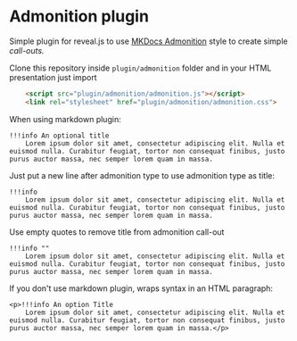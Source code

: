# Admonition plugin

Simple plugin for reveal.js to use [MKDocs Admonition](https://squidfunk.github.io/mkdocs-material/reference/admonitions/#supported-types) style to create simple *call-outs.*

Clone this repository inside `plugin/admonition` folder and in your HTML presentation just import 

```html
    <script src="plugin/admonition/admonition.js"></script>
    <link rel="stylesheet" href="plugin/admonition/admonition.css">
```

When using markdown plugin:

```
!!!info An optional title
    Lorem ipsum dolor sit amet, consectetur adipiscing elit. Nulla et euismod nulla. Curabitur feugiat, tortor non consequat finibus, justo purus auctor massa, nec semper lorem quam in massa. 
```

Just put a new line after admonition type to use admonition type as title:

```
!!!info
    Lorem ipsum dolor sit amet, consectetur adipiscing elit. Nulla et euismod nulla. Curabitur feugiat, tortor non consequat finibus, justo purus auctor massa, nec semper lorem quam in massa. 
```

Use empty quotes to remove title from admonition call-out

```
!!!info ""
    Lorem ipsum dolor sit amet, consectetur adipiscing elit. Nulla et euismod nulla. Curabitur feugiat, tortor non consequat finibus, justo purus auctor massa, nec semper lorem quam in massa. 
```

If you don't use markdown plugin, wraps syntax in an HTML paragraph:

```
<p>!!!info An option Title
    Lorem ipsum dolor sit amet, consectetur adipiscing elit. Nulla et euismod nulla. Curabitur feugiat, tortor non consequat finibus, justo purus auctor massa, nec semper lorem quam in massa.</p>
```